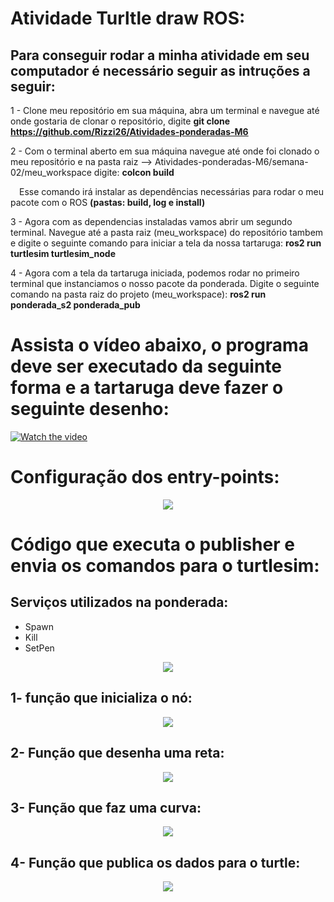 # Atividade Turltle draw ROS:

## Para conseguir rodar a minha atividade em seu computador é necessário seguir as intruções a seguir:

1 - Clone meu repositório em sua máquina, abra um terminal e navegue até onde gostaria de clonar o repositório, digite <b>git clone https://github.com/Rizzi26/Atividades-ponderadas-M6</b>

2 - Com o terminal aberto em sua máquina navegue até onde foi clonado o meu repositório e na pasta raiz --> Atividades-ponderadas-M6/semana-02/meu_workspace digite: <b>colcon build</b>

&emsp;Esse comando irá instalar as dependências necessárias para rodar o meu pacote com o ROS <b>(pastas: build, log e install)</b>

3 - Agora com as dependencias instaladas vamos abrir um segundo terminal. Navegue até a pasta raiz (meu_workspace) do repositório tambem e digite o seguinte comando para iniciar a tela da nossa tartaruga: <b>ros2 run turtlesim turtlesim_node</b>

4 - Agora com a tela da tartaruga iniciada, podemos rodar no primeiro terminal que instanciamos o nosso pacote da ponderada. Digite o seguinte comando na pasta raiz do projeto (meu_workspace): <b>ros2 run ponderada_s2 ponderada_pub</b>

# Assista o vídeo abaixo, o programa deve ser executado da seguinte forma e a tartaruga deve fazer o seguinte desenho:

[![Watch the video](https://davesroboshack.com/wp-content/uploads/2022/11/01_turtlesim-1024x638.png)](https://youtu.be/oIXDkfXu6jc)

# Configuração dos entry-points:

<div align="center">
  <img src="\img\entry-points.png">
</div>

# Código que executa o publisher e envia os comandos para o turtlesim:

## Serviços utilizados na ponderada:
- Spawn
- Kill
- SetPen

<div align="center">
  <img src="\img\serviços.png">
</div>

## 1- função que inicializa o nó:

<div align="center">
  <img src="\img\init.png">
</div>

## 2- Função que desenha uma reta:

<div align="center">
  <img src="\img\straight.png">
</div>

## 3- Função que faz uma curva:

<div align="center">
  <img src="\img\curve.png">
</div>

## 4- Função que publica os dados para o turtle:

<div align="center">
  <img src="\img\callback2.png">
</div>






